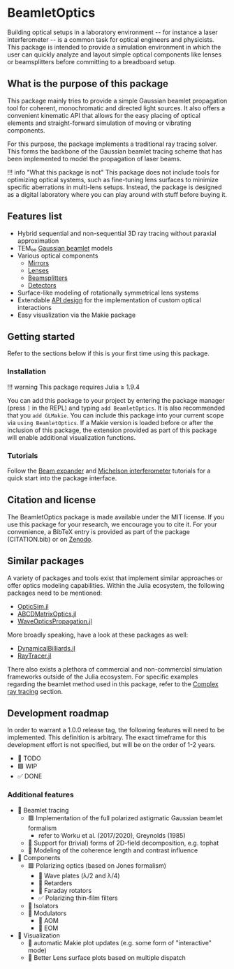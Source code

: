 # BeamletOptics

Building optical setups in a laboratory environment -- for instance a laser interferometer -- is a common task for optical engineers and physicists. This package is intended to provide a simulation environment in which the user can quickly analyze and layout simple optical components like lenses or beamsplitters before committing to a breadboard setup.  

## What is the purpose of this package

This package mainly tries to provide a simple Gaussian beamlet propagation tool for coherent, monochromatic and directed light sources. It also offers a convenient kinematic API that allows for the easy placing of optical elements and straight-forward simulation of moving or vibrating components. 

For this purpose, the package implements a traditional ray tracing solver. This forms the backbone of the Gaussian beamlet tracing scheme that has been implemented to model the propagation of laser beams.

!!! info "What this package is not"
    This package does not include tools for optimizing optical systems, such as fine-tuning lens surfaces to minimize specific aberrations in multi-lens setups. Instead, the package is designed as a digital laboratory where you can play around with stuff before buying it.

## Features list

- Hybrid sequential and non-sequential 3D ray tracing without paraxial approximation
- TEM₀₀ [Gaussian beamlet](@ref) models
- Various optical components
    - [Mirrors](@ref)
    - [Lenses](@ref)
    - [Beamsplitters](@ref)
    - [Detectors](@ref)
- Surface-like modeling of rotationally symmetrical lens systems
- Extendable [API design](@ref) for the implementation of custom optical interactions
- Easy visualization via the Makie package

## Getting started

Refer to the sections below if this is your first time using this package.

### Installation

!!! warning
    This package requires Julia ≥ 1.9.4

You can add this package to your project by entering the package manager (press `]` in the REPL) and typing `add BeamletOptics`. It is also recommended that you `add GLMakie`. You can include this package into your current scope via `using BeamletOptics`. If a Makie version is loaded before or after the inclusion of this package, the extension provided as part of this package will enable additional visualization functions. 

### Tutorials

Follow the [Beam expander](@ref) and [Michelson interferometer](@ref) tutorials for a quick start into the package interface.

## Citation and license

The BeamletOptics package is made available under the MIT license. If you use this package for your research, we encourage you to cite it. For your convenience, a BibTeX entry is provided as part of the package (CITATION.bib) or on [Zenodo](https://zenodo.org/records/15090784).

## Similar packages

A variety of packages and tools exist that implement similar approaches or offer optics modeling capabilities. Within the Julia ecosystem, the following packages need to be mentioned:

- [OpticSim.jl](https://github.com/brianguenter/OpticSim.jl)
- [ABCDMatrixOptics.jl](https://github.com/JuliaPhysics/ABCDMatrixOptics.jl)
- [WaveOpticsPropagation.jl](https://github.com/JuliaPhysics/WaveOpticsPropagation.jl)

More broadly speaking, have a look at these packages as well:

- [DynamicalBilliards.jl](https://github.com/JuliaDynamics/DynamicalBilliards.jl)
- [RayTracer.jl](https://github.com/avik-pal/RayTracer.jl)

There also exists a plethora of commercial and non-commercial simulation frameworks outside of the Julia ecosystem. For specific examples regarding the beamlet method used in this package, refer to the [Complex ray tracing](@ref) section. 

## Development roadmap

In order to warrant a 1.0.0 release tag, the following features will need to be implemented. This definition is arbitrary. The exact timeframe for this development effort is not specified, but will be on the order of 1-2 years.

- 🔳 TODO
- 🟩 WIP
- ✅ DONE

### Additional features

- 🔳 Beamlet tracing
    - 🟩 Implementation of the full polarized astigmatic Gaussian beamlet formalism
        - refer to Worku et al. (2017/2020), Greynolds (1985)
    - 🔳 Support for (trivial) forms of 2D-field decomposition, e.g. tophat
    - 🔳 Modeling of the coherence length and contrast influence
- 🔳 Components
    - 🟩 Polarizing optics (based on Jones formalism)
        - 🔳 Wave plates (λ/2 and λ/4)
        - 🔳 Retarders
        - 🔳 Faraday rotators
        - ✅ Polarizing thin-film filters
    - 🔳 Isolators
    - 🔳 Modulators
        - 🔳 AOM
        - 🔳 EOM
- 🔳 Visualization
    - 🔳 automatic Makie plot updates (e.g. some form of "interactive" mode)
    - 🔳 Better Lens surface plots based on multiple dispatch